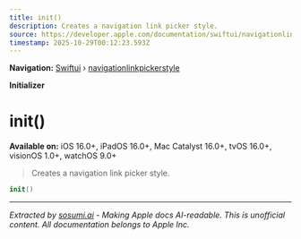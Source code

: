 ```yaml
---
title: init()
description: Creates a navigation link picker style.
source: https://developer.apple.com/documentation/swiftui/navigationlinkpickerstyle/init()
timestamp: 2025-10-29T00:12:23.593Z
---
```


**Navigation:** [Swiftui](/documentation/swiftui) › [navigationlinkpickerstyle](/documentation/swiftui/navigationlinkpickerstyle)

**Initializer**

# init()

**Available on:** iOS 16.0+, iPadOS 16.0+, Mac Catalyst 16.0+, tvOS 16.0+, visionOS 1.0+, watchOS 9.0+

> Creates a navigation link picker style.

```swift
init()
```

---

*Extracted by [sosumi.ai](https://sosumi.ai) - Making Apple docs AI-readable.*
*This is unofficial content. All documentation belongs to Apple Inc.*
